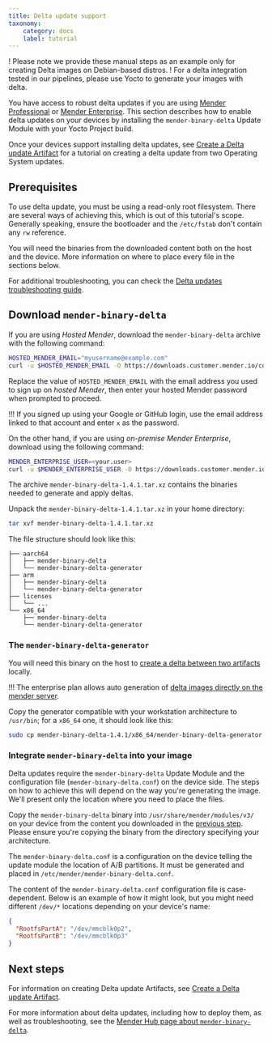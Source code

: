 ```yaml
---
title: Delta update support
taxonomy:
    category: docs
    label: tutorial
---
```


! Please note we provide these manual steps as an example only for creating Delta images on Debian-based distros.
! For a delta integration tested in our pipelines, please use Yocto to generate your images with delta.

You have access to robust delta updates if you are using [Mender Professional](https://mender.io/product/features?target=_blank) or
[Mender Enterprise](https://mender.io/product/features?target=_blank). This section describes how to enable delta updates on your devices by installing the `mender-binary-delta` Update Module with your Yocto Project build.

Once your devices support installing delta updates, see [Create a Delta update Artifact](../../../06.Artifact-creation/05.Create-a-Delta-update-Artifact/docs.md) for a tutorial on creating a delta update from two Operating System updates.

## Prerequisites

To use delta update, you must be using a read-only root filesystem. There are several ways of achieving this, which is out of this tutorial's scope. Generally speaking, ensure the bootloader and the `/etc/fstab` don't contain any `rw` reference.

You will need the binaries from the downloaded content both on the host and the device.
More information on where to place every file in the sections below.

For additional troubleshooting, you can check the [Delta updates troubleshooting guide](../../../301.Troubleshoot/03.Mender-Client/docs.md#delta-updates).

## Download `mender-binary-delta`

If you are using *Hosted Mender*, download the `mender-binary-delta` archive with the following
command:

<!--AUTOVERSION: "mender-binary-delta/%/mender-binary-delta-%.tar"/mender-binary-delta-->
```bash
HOSTED_MENDER_EMAIL="myusername@example.com"
curl -u $HOSTED_MENDER_EMAIL -O https://downloads.customer.mender.io/content/hosted/mender-binary-delta/1.4.1/mender-binary-delta-1.4.1.tar.xz
```

Replace the value of `HOSTED_MENDER_EMAIL` with the email address you used to sign up on *hosted Mender*, then enter your hosted Mender password when prompted to proceed.

!!! If you signed up using your Google or GitHub login, use the email address linked to that account and enter `x` as the password.

On the other hand, if you are using *on-premise Mender Enterprise*, download using the following
command:

<!--AUTOVERSION: "mender-binary-delta/%/mender-binary-delta-%.tar"/mender-binary-delta-->
```bash
MENDER_ENTERPRISE_USER=<your.user>
curl -u $MENDER_ENTERPRISE_USER -O https://downloads.customer.mender.io/content/on-prem/mender-binary-delta/1.4.1/mender-binary-delta-1.4.1.tar.xz
```

<!--AUTOVERSION: "mender-binary-delta-%.tar.xz"/mender-binary-delta-->
The archive `mender-binary-delta-1.4.1.tar.xz` contains the binaries needed to generate and apply deltas.

<!--AUTOVERSION: "mender-binary-delta-%.tar.xz"/mender-binary-delta-->
Unpack the `mender-binary-delta-1.4.1.tar.xz` in your home directory:

<!--AUTOVERSION: "mender-binary-delta-%.tar.xz"/mender-binary-delta-->
```bash
tar xvf mender-binary-delta-1.4.1.tar.xz
```

The file structure should look like this:

```text
├── aarch64
│   ├── mender-binary-delta
│   └── mender-binary-delta-generator
├── arm
│   ├── mender-binary-delta
│   └── mender-binary-delta-generator
├── licenses
│   └── ...
└── x86_64
    ├── mender-binary-delta
    └── mender-binary-delta-generator
```

### The `mender-binary-delta-generator`

You will need this binary on the host to [create a delta between two artifacts](../../../06.Artifact-creation/05.Create-a-Delta-update-Artifact/docs.md) locally.

!!! The enterprise plan allows auto generation of [delta images directly on the mender server](../../../06.Artifact-creation/05.Server-side-generation-of-Delta-Artifacts/docs.md).

Copy the generator compatible with your workstation architecture to `/usr/bin`; for a `x86_64` one, it should look like this:

<!--AUTOVERSION: "mender-binary-delta-%"/mender-binary-delta-->
```bash
sudo cp mender-binary-delta-1.4.1/x86_64/mender-binary-delta-generator /usr/bin
```

### Integrate `mender-binary-delta` into your image

Delta updates require the `mender-binary-delta` Update Module and the configuration file (`mender-binary-delta.conf`) on the device side. The steps on how to achieve this will depend on the way you're generating the image. We'll present only the location where you need to place the files.

Copy the `mender-binary-delta` binary into `/usr/share/mender/modules/v3/` on your device from the content you downloaded in the [previous step](#download-mender-binary-delta). Please ensure you're copying the binary from the directory specifying your architecture.

The `mender-binary-delta.conf` is a configuration on the device telling the update module the location of A/B partitions. It must be generated and placed in `/etc/mender/mender-binary-delta.conf`.

The content of the `mender-binary-delta.conf` configuration file is case-dependent. Below is an example of how it might look, but you might need different `/dev/*` locations depending on your device's name:

```json
{
  "RootfsPartA": "/dev/mmcblk0p2",
  "RootfsPartB": "/dev/mmcblk0p3"
}
```

## Next steps

For information on creating Delta update Artifacts, see [Create a Delta update Artifact](../../../06.Artifact-creation/05.Create-a-Delta-update-Artifact/docs.md).

For more information about delta updates, including how to deploy them, as well as troubleshooting, see the [Mender Hub page about `mender-binary-delta`](https://hub.mender.io/t/robust-delta-update-rootfs/1144?target=_blank).

